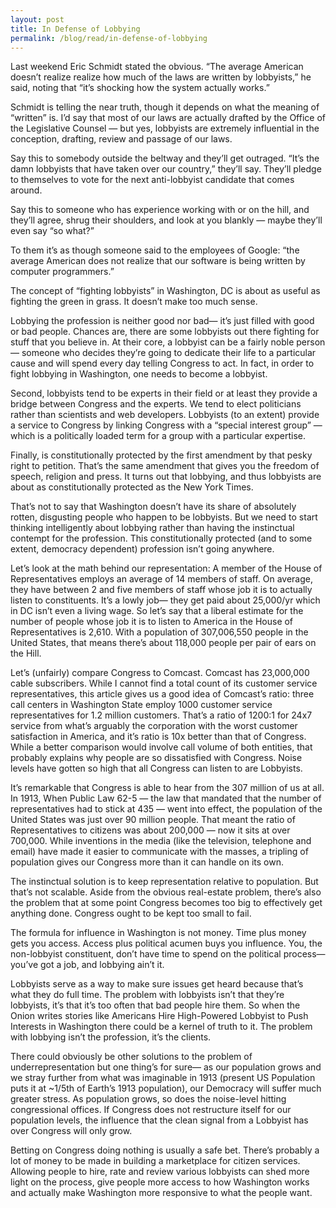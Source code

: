 ```yaml
---
layout: post
title: In Defense of Lobbying
permalink: /blog/read/in-defense-of-lobbying
---
```

 Last weekend Eric Schmidt stated the obvious. “The average American doesn’t realize realize how much of the laws are written by lobbyists,” he said, noting that “it’s shocking how the system actually works.”

 Schmidt is telling the near truth, though it depends on what the meaning of “written” is. I’d say that most of our laws are actually drafted by the Office of the Legislative Counsel — but yes, lobbyists are extremely influential in the conception, drafting, review and passage of our laws.

 Say this to somebody outside the beltway and they’ll get outraged. “It’s the damn lobbyists that have taken over our country,” they’ll say. They’ll pledge to themselves to vote for the next anti-lobbyist candidate that comes around.

 Say this to someone who has experience working with or on the hill, and they’ll agree, shrug their shoulders, and look at you blankly — maybe they’ll even say “so what?”

 To them it’s as though someone said to the employees of Google: “the average American does not realize that our software is being written by computer programmers.”

 The concept of “fighting lobbyists” in Washington, DC is about as useful as fighting the green in grass. It doesn’t make too much sense.

 Lobbying the profession is neither good nor bad— it’s just filled with good or bad people. Chances are, there are some lobbyists out there fighting for stuff that you believe in. At their core, a lobbyist can be a fairly noble person— someone who decides they’re going to dedicate their life to a particular cause and will spend every day telling Congress to act. In fact, in order to fight lobbying in Washington, one needs to become a lobbyist.

 Second, lobbyists tend to be experts in their field or at least they provide a bridge between Congress and the experts. We tend to elect politicians rather than scientists and web developers. Lobbyists (to an extent) provide a service to Congress by linking Congress with a “special interest group” — which is a politically loaded term for a group with a particular expertise.

 Finally, is constitutionally protected by the first amendment by that pesky right to petition. That’s the same amendment that gives you the freedom of speech, religion and press. It turns out that lobbying, and thus lobbyists are about as constitutionally protected as the New York Times.

 That’s not to say that Washington doesn’t have its share of absolutely rotten, disgusting people who happen to be lobbyists. But we need to start thinking intelligently about lobbying rather than having the instinctual contempt for the profession. This constitutionally protected (and to some extent, democracy dependent) profession isn’t going anywhere.

 Let’s look at the math behind our representation: A member of the House of Representatives employs an average of 14 members of staff. On average, they have between 2 and five members of staff whose job it is to actually listen to constituents. It’s a lowly job— they get paid about 25,000/yr which in DC isn’t even a living wage. So let’s say that a liberal estimate for the number of people whose job it is to listen to America in the House of Representatives is 2,610. With a population of 307,006,550 people in the United States, that means there’s about 118,000 people per pair of ears on the Hill.

 Let’s (unfairly) compare Congress to Comcast. Comcast has 23,000,000 cable subscribers. While I cannot find a total count of its customer service representatives, this article gives us a good idea of Comcast’s ratio: three call centers in Washington State employ 1000 customer service representatives for 1.2 million customers. That’s a ratio of 1200:1 for 24x7 service from what’s arguably the corporation with the worst customer satisfaction in America, and it’s ratio is 10x better than that of Congress. While a better comparison would involve call volume of both entities, that probably explains why people are so dissatisfied with Congress. Noise levels have gotten so high that all Congress can listen to are Lobbyists.

 It’s remarkable that Congress is able to hear from the 307 million of us at all. In 1913, When Public Law 62-5 — the law that mandated that the number of representatives had to stick at 435 — went into effect, the population of the United States was just over 90 million people. That meant the ratio of Representatives to citizens was about 200,000 — now it sits at over 700,000. While inventions in the media (like the television, telephone and email) have made it easier to communicate with the masses, a tripling of population gives our Congress more than it can handle on its own.

 The instinctual solution is to keep representation relative to population. But that’s not scalable. Aside from the obvious real-estate problem, there’s also the problem that at some point Congress becomes too big to effectively get anything done. Congress ought to be kept too small to fail.

 The formula for influence in Washington is not money. Time plus money gets you access. Access plus political acumen buys you influence. You, the non-lobbyist constituent, don’t have time to spend on the political process— you’ve got a job, and lobbying ain’t it.

 Lobbyists serve as a way to make sure issues get heard because that’s what they do full time. The problem with lobbyists isn’t that they’re lobbyists, it’s that it’s too often that bad people hire them. So when the Onion writes stories like Americans Hire High-Powered Lobbyist to Push Interests in Washington there could be a kernel of truth to it. The problem with lobbying isn’t the profession, it’s the clients.

 There could obviously be other solutions to the problem of underrepresentation but one thing’s for sure— as our population grows and we stray further from what was imaginable in 1913 (present US Population puts it at ~1/5th of Earth’s 1913 population), our Democracy will suffer much greater stress. As population grows, so does the noise-level hitting congressional offices. If Congress does not restructure itself for our population levels, the influence that the clean signal from a Lobbyist has over Congress will only grow.

 Betting on Congress doing nothing is usually a safe bet. There’s probably a lot of money to be made in building a marketplace for citizen services. Allowing people to hire, rate and review various lobbyists can shed more light on the process, give people more access to how Washington works and actually make Washington more responsive to what the people want.
